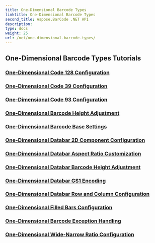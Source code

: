 ```yaml
---
title: One-Dimensional Barcode Types
linktitle: One-Dimensional Barcode Types
second_title: Aspose.BarCode .NET API
description: 
type: docs
weight: 25
url: /net/one-dimensional-barcode-types/
---
```


## One-Dimensional Barcode Types Tutorials
### [One-Dimensional Code 128 Configuration](./one-dimensional-code-128-configuration/)
### [One-Dimensional Code 39 Configuration](./one-dimensional-code-39-configuration/)
### [One-Dimensional Code 93 Configuration](./one-dimensional-code-93-configuration/)
### [One-Dimensional Barcode Height Adjustment](./one-dimensional-barcode-height-adjustment/)
### [One-Dimensional Barcode Base Settings](./one-dimensional-barcode-base-settings/)
### [One-Dimensional Databar 2D Component Configuration](./one-dimensional-databar-2d-component-configuration/)
### [One-Dimensional Databar Aspect Ratio Customization](./one-dimensional-databar-aspect-ratio-customization/)
### [One-Dimensional Databar Barcode Height Adjustment](./one-dimensional-databar-barcode-height-adjustment/)
### [One-Dimensional Databar GS1 Encoding](./one-dimensional-databar-gs1-encoding/)
### [One-Dimensional Databar Row and Column Configuration](./one-dimensional-databar-row-column-configuration/)
### [One-Dimensional Filled Bars Configuration](./one-dimensional-filled-bars-configuration/)
### [One-Dimensional Barcode Exception Handling](./one-dimensional-barcode-exception-handling/)
### [One-Dimensional Wide-Narrow Ratio Configuration](./one-dimensional-wide-narrow-ratio-configuration/)